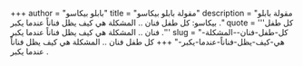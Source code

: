 +++
author = "بابلو بيكاسو"
title = "مقولة بابلو بيكاسو"
description = "مقولة بابلو بيكاسو: كل طفل فنان .. المشكلة هي كيف يظل فناناً عندما يكبر ."
quote = '''كل طفل فنان .. المشكلة هي كيف يظل فناناً عندما يكبر .''' 
slug = "كل-طفل-فنان--المشكلة-هي-كيف-يظل-فناناً-عندما-يكبر-"
+++
كل طفل فنان .. المشكلة هي كيف يظل فناناً عندما يكبر .
